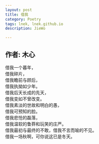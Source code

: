 ```yaml
---
layout: post
title: 借我
category: Poetry
tags: lnek, lnek.github.io
description: JieWo

---
```

作者: 木心    
---

借我一个暮年，    
借我碎片，    
借我瞻前与顾后，    
借我执拗如少年。    
借我后天长成的先天，    
借我变如不曾改变。    
借我素淡的世故和明白的愚，    
借我可预知的脸。    
借我悲怆的磊落，    
借我温软的鲁莽和玩笑的庄严。    
借我最初与最终的不敢，借我不言而喻的不见。    
借我一场秋啊，可你说这已是冬天。    


